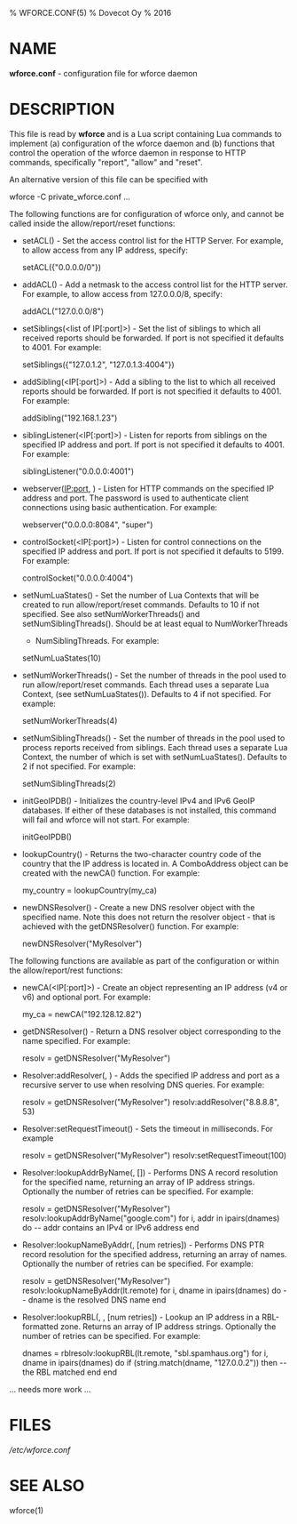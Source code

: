 % WFORCE.CONF(5)
% Dovecot Oy
% 2016

# NAME
**wforce.conf** - configuration file for wforce daemon

# DESCRIPTION
This file is read by **wforce** and is a Lua script containing Lua
commands to implement (a) configuration of the wforce daemon and (b)
functions that control the operation of the wforce daemon in response
to HTTP commands, specifically "report", "allow" and "reset".

An alternative version of this file can be specified with

   wforce -C private_wforce.conf ...

The following functions are for configuration of wforce only, and
cannot be called inside the allow/report/reset functions:

* setACL(<list of netmasks>) - Set the access control list for the
  HTTP Server. For example, to allow access from any IP address, specify:

  setACL({"0.0.0.0/0"}) 

* addACL(<netmask>) - Add a netmask to the access control list for the
  HTTP server. For example, to allow access from 127.0.0.0/8, specify:

  addACL("127.0.0.0/8")

* setSiblings(<list of IP[:port]>) - Set the list of siblings to which
  all received reports should be forwarded. If port is not specified
  it defaults to 4001. For example:

  setSiblings({"127.0.1.2", "127.0.1.3:4004"})

* addSibling(<IP[:port]>) - Add a sibling to the list to which all
  received reports should be forwarded.  If port is not specified
  it defaults to 4001. For example:

  addSibling("192.168.1.23")

* siblingListener(<IP[:port]>) - Listen for reports from siblings on
  the specified IP address and port.  If port is not specified
  it defaults to 4001. For example:

  siblingListener("0.0.0.0:4001")

* webserver(<IP:port>, <password>) - Listen for HTTP commands on the
  specified IP address and port. The password is used to authenticate
  client connections using basic authentication. For example:

  webserver("0.0.0.0:8084", "super")

* controlSocket(<IP[:port]>) - Listen for control connections on the
  specified IP address and port. If port is not specified it defaults
  to 5199. For example:

  controlSocket("0.0.0.0:4004")

* setNumLuaStates(<num states>) - Set the number of Lua Contexts that
  will be created to run allow/report/reset commands. Defaults to 10
  if not specified. See also setNumWorkerThreads() and
  setNumSiblingThreads(). Should be at least equal to NumWorkerThreads
  + NumSiblingThreads. For example: 

  setNumLuaStates(10)

* setNumWorkerThreads(<num threads>) - Set the number of threads in
  the pool used to run allow/report/reset commands. Each thread uses a
  separate Lua Context, (see setNumLuaStates()). Defaults to 4 if not
  specified. For example: 

  setNumWorkerThreads(4)

* setNumSiblingThreads(<num threads>) - Set the number of threads in
  the pool used to process reports received from siblings. Each thread
  uses a separate Lua Context, the number of which is set with
  setNumLuaStates(). Defaults to 2 if not specified. For example:

  setNumSiblingThreads(2)

* initGeoIPDB() - Initializes the country-level IPv4 and IPv6 GeoIP
  databases. If either of these databases is not installed, this
  command will fail and wforce will not start. For example:

  initGeoIPDB()

* lookupCountry(<ComboAddress>) - Returns the two-character country
  code of the country that the IP address is located in. A
  ComboAddress object can be created with the newCA() function. For example:

  my_country = lookupCountry(my_ca)

* newDNSResolver(<resolver name>) - Create a new DNS resolver object with the
  specified name. Note this does not return the resolver object - that
  is achieved with the getDNSResolver() function. For example:

  newDNSResolver("MyResolver")

The following functions are available as part of the configuration or
within the allow/report/rest functions:

* newCA(<IP[:port]>) - Create an object representing an IP address (v4
  or v6) and optional port. For example:

  my_ca = newCA("192.128.12.82")

* getDNSResolver(<resolver name>) - Return a DNS resolver object
  corresponding to the name specified. For example:

  resolv = getDNSResolver("MyResolver")

* Resolver:addResolver(<ip address>, <port>) - Adds the specified IP address
  and port as a recursive server to use when resolving DNS queries. For
  example:

  resolv = getDNSResolver("MyResolver")
  resolv:addResolver("8.8.8.8", 53)

* Resolver:setRequestTimeout(<timeout>) - Sets the timeout in
  milliseconds. For example

  resolv = getDNSResolver("MyResolver")
  resolv:setRequestTimeout(100)

* Resolver:lookupAddrByName(<name>, [<num retries>]) - Performs DNS A record resolution
  for the specified name, returning an array of IP address strings. Optionally
  the number of retries can be specified. For example:

  resolv = getDNSResolver("MyResolver")
  resolv:lookupAddrByName("google.com")
  for i, addr in ipairs(dnames) do
      -- addr contains an IPv4 or IPv6 address
  end

* Resolver:lookupNameByAddr(<ComboAddress>, [num retries]) - Performs
  DNS PTR record resolution for the specified address, returning an
  array of names.  Optionally the number of retries can be
  specified. For example:

  resolv = getDNSResolver("MyResolver")
  resolv:lookupNameByAddr(lt.remote)
  for i, dname in ipairs(dnames) do
      -- dname is the resolved DNS name
  end

* Resolver:lookupRBL(<ComboAddress>, <rbl zone>, [num retries]) - Lookup an
  IP address in a RBL-formatted zone. Returns an array of IP address
  strings. Optionally the number of retries can be specified. For
  example:

  dnames = rblresolv:lookupRBL(lt.remote, "sbl.spamhaus.org")
  for i, dname in ipairs(dnames) do
    if (string.match(dname, "127.0.0.2"))
    then
	-- the RBL matched
    end
  end

... needs more work ...

# FILES
*/etc/wforce.conf*

# SEE ALSO
wforce(1)

